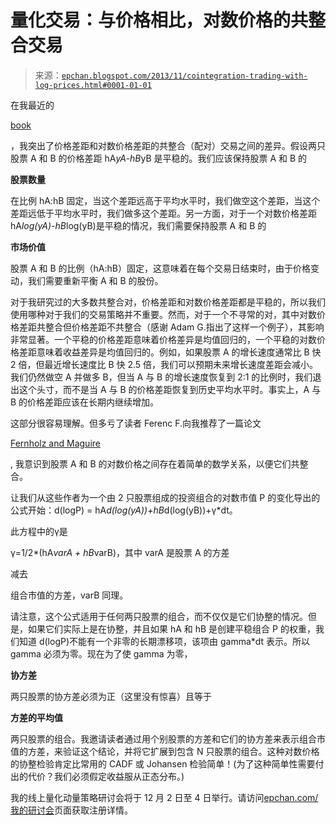 <!--yml

category: 未分类

date: 2024-05-12 18:59:15

-->

# 量化交易：与价格相比，对数价格的共整合交易

> 来源：[`epchan.blogspot.com/2013/11/cointegration-trading-with-log-prices.html#0001-01-01`](http://epchan.blogspot.com/2013/11/cointegration-trading-with-log-prices.html#0001-01-01)

在我最近的

[book](http://www.amazon.com/dp/1118460146/ref=as_li_qf_sp_asin_til?tag=quantitativet-20&camp=14573&creative=327641&linkCode=as1&creativeASIN=1118460146&adid=00W7DZWKQ8DNBM541YD6&&ref-refURL=http%3A%2F%2Fepchan.blogspot.ca%2F)

，我突出了价格差距和对数价格差距的共整合（配对）交易之间的差异。假设两只股票 A 和 B 的价格差距 hA*yA-hB*yB 是平稳的。我们应该保持股票 A 和 B 的

**股票数量**

在比例 hA:hB 固定，当这个差距远高于平均水平时，我们做空这个差距，当这个差距远低于平均水平时，我们做多这个差距。另一方面，对于一个对数价格差距 hA*log(yA)-hB*log(yB)是平稳的情况，我们需要保持股票 A 和 B 的

**市场价值**

股票 A 和 B 的比例（hA:hB）固定，这意味着在每个交易日结束时，由于价格变动，我们需要重新平衡 A 和 B 的股份。

对于我研究过的大多数共整合对，价格差距和对数价格差距都是平稳的，所以我们使用哪种对于我们的交易策略并不重要。然而，对于一个不寻常的对，其中对数价格差距共整合但价格差距不共整合（感谢 Adam G.指出了这样一个例子），其影响非常显著。一个平稳的价格差距意味着价格差异是均值回归的，一个平稳的对数价格差距意味着收益差异是均值回归的。例如，如果股票 A 的增长速度通常比 B 快 2 倍，但最近增长速度比 B 快 2.5 倍，我们可以预期未来增长速度差距会减小。我们仍然做空 A 并做多 B，但当 A 与 B 的增长速度恢复到 2:1 的比例时，我们退出这个头寸，而不是当 A 与 B 的价格差距恢复到历史平均水平时。事实上，A 与 B 的价格差距应该在长期内继续增加。

这部分很容易理解。但多亏了读者 Ferenc F.向我推荐了一篇论文

[Fernholz and Maguire](http://www.jstor.org/stable/4480875)

, 我意识到股票 A 和 B 的对数价格之间存在着简单的数学关系，以便它们共整合。

让我们从这些作者为一个由 2 只股票组成的投资组合的对数市值 P 的变化导出的公式开始：d(logP) = hA*d(log(yA))+hB*d(log(yB))+γ*dt。

此方程中的γ是

γ=1/2*(hA*varA + hB*varB)，其中 varA 是股票 A 的方差

减去

组合市值的方差，varB 同理。

请注意，这个公式适用于任何两只股票的组合，而不仅仅是它们协整的情况。但是，如果它们实际上是在协整，并且如果 hA 和 hB 是创建平稳组合 P 的权重，我们知道 d(logP)不能有一个非零的长期漂移项，该项由 gamma*dt 表示。所以 gamma 必须为零。现在为了使 gamma 为零，

**协方差**

两只股票的协方差必须为正（这里没有惊喜）且等于

**方差的平均值**

两只股票的组合。我邀请读者通过用个别股票的方差和它们的协方差来表示组合市值的方差，来验证这个结论，并将它扩展到包含 N 只股票的组合。这种对数价格的协整检验肯定比常用的 CADF 或 Johansen 检验简单！(为了这种简单性需要付出的代价？我们必须假定收益服从正态分布。)

我的线上量化动量策略研讨会将于 12 月 2 日至 4 日举行。请访问[epchan.com/](http://epchan.com/my-workshops)[我的研讨会](http://epchan.com/my-workshops)页面获取注册详情。
